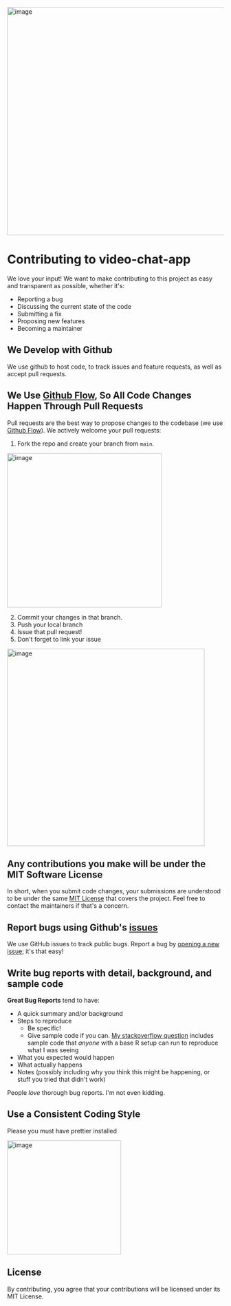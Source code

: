 <img width="531" alt="image" src="https://user-images.githubusercontent.com/26444448/179550400-9cb91367-e72a-4e84-8757-34d7bbdf78d4.png">

# Contributing to video-chat-app
We love your input! We want to make contributing to this project as easy and transparent as possible, whether it's:

- Reporting a bug
- Discussing the current state of the code
- Submitting a fix
- Proposing new features
- Becoming a maintainer

## We Develop with Github
We use github to host code, to track issues and feature requests, as well as accept pull requests.

## We Use [Github Flow](https://docs.github.com/es/get-started/quickstart/github-flow), So All Code Changes Happen Through Pull Requests
Pull requests are the best way to propose changes to the codebase (we use [Github Flow](https://docs.github.com/es/get-started/quickstart/github-flow)). We actively welcome your pull requests:

1. Fork the repo and create your branch from `main`.

<img width="359" alt="image" src="https://user-images.githubusercontent.com/26444448/179548694-d33a8d9b-77ab-4bd5-9e22-f02075309c88.png">

2. Commit your changes in that branch.
3. Push your local branch
4. Issue that pull request!
5. Don't forget to link your issue

<img width="459" alt="image" src="https://user-images.githubusercontent.com/26444448/179548971-a1109d1a-dd2c-412a-9efe-95711a0dfa7c.png">


## Any contributions you make will be under the MIT Software License
In short, when you submit code changes, your submissions are understood to be under the same [MIT License](http://choosealicense.com/licenses/mit/) that covers the project. Feel free to contact the maintainers if that's a concern.

## Report bugs using Github's [issues](https://github.com/sun-empire-solutions/video-chat-app/issues)
We use GitHub issues to track public bugs. Report a bug by [opening a new issue](); it's that easy!

## Write bug reports with detail, background, and sample code

**Great Bug Reports** tend to have:

- A quick summary and/or background
- Steps to reproduce
  - Be specific!
  - Give sample code if you can. [My stackoverflow question](http://stackoverflow.com/q/12488905/180626) includes sample code that *anyone* with a base R setup can run to reproduce what I was seeing
- What you expected would happen
- What actually happens
- Notes (possibly including why you think this might be happening, or stuff you tried that didn't work)

People *love* thorough bug reports. I'm not even kidding.

## Use a Consistent Coding Style
Please you must have prettier installed

<img width="265" alt="image" src="https://user-images.githubusercontent.com/26444448/179549165-bb0bc304-01e4-465a-978d-ec7a3219eab0.png">


## License
By contributing, you agree that your contributions will be licensed under its MIT License.
